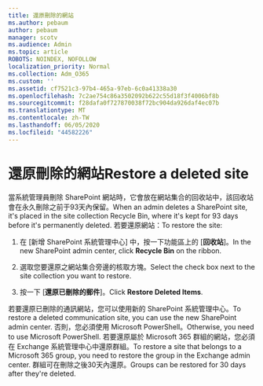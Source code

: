 ```yaml
---
title: 還原刪除的網站
ms.author: pebaum
author: pebaum
manager: scotv
ms.audience: Admin
ms.topic: article
ROBOTS: NOINDEX, NOFOLLOW
localization_priority: Normal
ms.collection: Adm_O365
ms.custom: ''
ms.assetid: cf7521c3-97b4-465a-97eb-6c0a41338a30
ms.openlocfilehash: 7c2ae754c86a3502092b622c55d18f3f4006bf8b
ms.sourcegitcommit: f28dafa0f727870038f72bc904da926daf4ec07b
ms.translationtype: MT
ms.contentlocale: zh-TW
ms.lasthandoff: 06/05/2020
ms.locfileid: "44582226"
---
```

# <a name="restore-a-deleted-site"></a><span data-ttu-id="c80db-102">還原刪除的網站</span><span class="sxs-lookup"><span data-stu-id="c80db-102">Restore a deleted site</span></span>

<span data-ttu-id="c80db-103">當系統管理員刪除 SharePoint 網站時，它會放在網站集合的回收站中，該回收站會在永久刪除之前于93天內保留。</span><span class="sxs-lookup"><span data-stu-id="c80db-103">When an admin deletes a SharePoint site, it's placed in the site collection Recycle Bin, where it's kept for 93 days before it's permanently deleted.</span></span> <span data-ttu-id="c80db-104">若要還原網站：</span><span class="sxs-lookup"><span data-stu-id="c80db-104">To restore the site:</span></span>
  
1. <span data-ttu-id="c80db-105">在 [新增 SharePoint 系統管理中心] 中，按一下功能區上的 [**回收站**]。</span><span class="sxs-lookup"><span data-stu-id="c80db-105">In the new SharePoint admin center, click **Recycle Bin** on the ribbon.</span></span> 
    
2. <span data-ttu-id="c80db-106">選取您要還原之網站集合旁邊的核取方塊。</span><span class="sxs-lookup"><span data-stu-id="c80db-106">Select the check box next to the site collection you want to restore.</span></span>
    
3. <span data-ttu-id="c80db-107">按一下 [**還原已刪除的郵件**]。</span><span class="sxs-lookup"><span data-stu-id="c80db-107">Click **Restore Deleted Items**.</span></span>
    
<span data-ttu-id="c80db-108">若要還原已刪除的通訊網站，您可以使用新的 SharePoint 系統管理中心。</span><span class="sxs-lookup"><span data-stu-id="c80db-108">To restore a deleted communication site, you can use the new SharePoint admin center.</span></span> <span data-ttu-id="c80db-109">否則，您必須使用 Microsoft PowerShell。</span><span class="sxs-lookup"><span data-stu-id="c80db-109">Otherwise, you need to use Microsoft PowerShell.</span></span> <span data-ttu-id="c80db-110">若要還原屬於 Microsoft 365 群組的網站，您必須在 Exchange 系統管理中心中還原群組。</span><span class="sxs-lookup"><span data-stu-id="c80db-110">To restore a site that belongs to a Microsoft 365 group, you need to restore the group in the Exchange admin center.</span></span> <span data-ttu-id="c80db-111">群組可在刪除之後30天內還原。</span><span class="sxs-lookup"><span data-stu-id="c80db-111">Groups can be restored for 30 days after they're deleted.</span></span>
  

